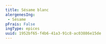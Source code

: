 ```yaml
---
title: Sésame blanc
alergenesIng:
 - Sésame
pFrais: False
ingType: epices
uuid: 1952bf65-f4b6-41a3-91c8-ac03886e15de
---
```

